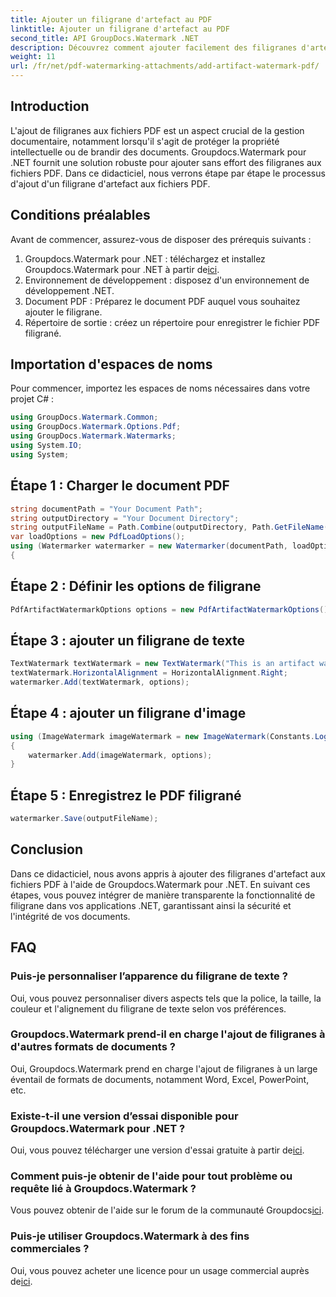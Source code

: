 ```yaml
---
title: Ajouter un filigrane d'artefact au PDF
linktitle: Ajouter un filigrane d'artefact au PDF
second_title: API GroupDocs.Watermark .NET
description: Découvrez comment ajouter facilement des filigranes d'artefacts aux fichiers PDF à l'aide de Groupdocs.Watermark for .NET. Protégez vos documents en toute simplicité.
weight: 11
url: /fr/net/pdf-watermarking-attachments/add-artifact-watermark-pdf/
---
```

## Introduction
L'ajout de filigranes aux fichiers PDF est un aspect crucial de la gestion documentaire, notamment lorsqu'il s'agit de protéger la propriété intellectuelle ou de brandir des documents. Groupdocs.Watermark pour .NET fournit une solution robuste pour ajouter sans effort des filigranes aux fichiers PDF. Dans ce didacticiel, nous verrons étape par étape le processus d'ajout d'un filigrane d'artefact aux fichiers PDF.
## Conditions préalables
Avant de commencer, assurez-vous de disposer des prérequis suivants :
1.  Groupdocs.Watermark pour .NET : téléchargez et installez Groupdocs.Watermark pour .NET à partir de[ici](https://releases.groupdocs.com/Watermark/net/).
2. Environnement de développement : disposez d'un environnement de développement .NET.
3. Document PDF : Préparez le document PDF auquel vous souhaitez ajouter le filigrane.
4. Répertoire de sortie : créez un répertoire pour enregistrer le fichier PDF filigrané.

## Importation d'espaces de noms
Pour commencer, importez les espaces de noms nécessaires dans votre projet C# :
```csharp
using GroupDocs.Watermark.Common;
using GroupDocs.Watermark.Options.Pdf;
using GroupDocs.Watermark.Watermarks;
using System.IO;
using System;
```
## Étape 1 : Charger le document PDF
```csharp
string documentPath = "Your Document Path";
string outputDirectory = "Your Document Directory";
string outputFileName = Path.Combine(outputDirectory, Path.GetFileName(documentPath));
var loadOptions = new PdfLoadOptions();
using (Watermarker watermarker = new Watermarker(documentPath, loadOptions))
{
```
## Étape 2 : Définir les options de filigrane
```csharp
PdfArtifactWatermarkOptions options = new PdfArtifactWatermarkOptions();
```
## Étape 3 : ajouter un filigrane de texte
```csharp
TextWatermark textWatermark = new TextWatermark("This is an artifact watermark", new Font("Arial", 8));
textWatermark.HorizontalAlignment = HorizontalAlignment.Right;
watermarker.Add(textWatermark, options);
```
## Étape 4 : ajouter un filigrane d'image
```csharp
using (ImageWatermark imageWatermark = new ImageWatermark(Constants.LogoBmp))
{
    watermarker.Add(imageWatermark, options);
}
```
## Étape 5 : Enregistrez le PDF filigrané
```csharp
watermarker.Save(outputFileName);
```

## Conclusion
Dans ce didacticiel, nous avons appris à ajouter des filigranes d'artefact aux fichiers PDF à l'aide de Groupdocs.Watermark pour .NET. En suivant ces étapes, vous pouvez intégrer de manière transparente la fonctionnalité de filigrane dans vos applications .NET, garantissant ainsi la sécurité et l'intégrité de vos documents.
## FAQ
### Puis-je personnaliser l’apparence du filigrane de texte ?
Oui, vous pouvez personnaliser divers aspects tels que la police, la taille, la couleur et l'alignement du filigrane de texte selon vos préférences.
### Groupdocs.Watermark prend-il en charge l'ajout de filigranes à d'autres formats de documents ?
Oui, Groupdocs.Watermark prend en charge l'ajout de filigranes à un large éventail de formats de documents, notamment Word, Excel, PowerPoint, etc.
### Existe-t-il une version d’essai disponible pour Groupdocs.Watermark pour .NET ?
 Oui, vous pouvez télécharger une version d'essai gratuite à partir de[ici](https://releases.groupdocs.com/).
### Comment puis-je obtenir de l'aide pour tout problème ou requête lié à Groupdocs.Watermark ?
 Vous pouvez obtenir de l'aide sur le forum de la communauté Groupdocs[ici](https://forum.groupdocs.com/c/watermark/19).
### Puis-je utiliser Groupdocs.Watermark à des fins commerciales ?
Oui, vous pouvez acheter une licence pour un usage commercial auprès de[ici](https://purchase.groupdocs.com/buy).